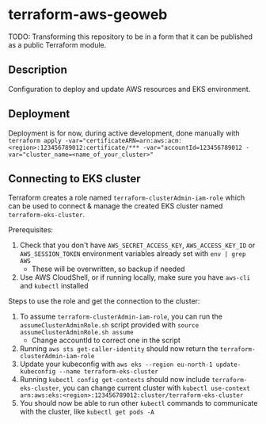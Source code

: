 # terraform-aws-geoweb

TODO: Transforming this repository to be in a form that it can be published as a public Terraform module.

## Description

Configuration to deploy and update AWS resources and EKS environment.

## Deployment

Deployment is for now, during active development, done manually with `terraform apply -var="certificateARN=arn:aws:acm:<region>:123456789012:certificate/*** -var="accountId=123456789012 -var="cluster_name=<name_of_your_cluster>"`

## Connecting to EKS cluster

Terraform creates a role named `terraform-clusterAdmin-iam-role` which can be used to connect & manage the created EKS cluster named `terraform-eks-cluster`.

Prerequisites:
1. Check that you don't have `AWS_SECRET_ACCESS_KEY`, `AWS_ACCESS_KEY_ID` or `AWS_SESSION_TOKEN` environment variables already set with `env | grep AWS`
    * These will be overwritten, so backup if needed
2. Use AWS CloudShell, or if running locally, make sure you have `aws-cli` and `kubectl` installed

Steps to use the role and get the connection to the cluster:
1. To assume `terraform-clusterAdmin-iam-role`, you can run the `assumeClusterAdminRole.sh` script provided with `source assumeClusterAdminRole.sh assume`
    * Change accountId to correct one in the script
2. Running `aws sts get-caller-identity` should now return the `terraform-clusterAdmin-iam-role`
3. Update your kubeconfig with `aws eks --region eu-north-1 update-kubeconfig --name terraform-eks-cluster`
4. Running `kubectl config get-contexts` should now include `terraform-eks-cluster`, you can change current cluster with `kubectl use-context arn:aws:eks:<region>:123456789012:cluster/terraform-eks-cluster`
5. You should now be able to run other `kubectl` commands to communicate with the cluster, like `kubectl get pods -A`
